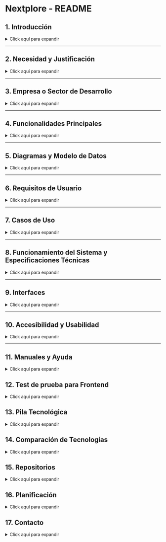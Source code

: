 # Nextplore - README

## 1. Introducción
<details>
  <summary>Click aquí para expandir</summary>
  <br />
Nextplore es una aplicación diseñada para los amantes del cine y las series, proporcionando una experiencia de exploración gamificada. Su objetivo principal es permitir a los usuarios descubrir y visitar locaciones donde se han filmado películas y series, obteniendo recompensas virtuales como trajes y accesorios exclusivos en la aplicación.  
Esta aplicación está pensada para ofrecer una interfaz intuitiva, un diseño atractivo con colores vivos y un mapa claro y fácil de usar, garantizando una experiencia amigable y accesible para todos los usuarios.

</details>

---

## 2. Necesidad y Justificación
<details>
  <summary>Click aquí para expandir</summary>
<br />
El cine y las series forman parte de la cultura global, y muchas personas disfrutan visitando los lugares icónicos donde se rodaron sus escenas favoritas. Sin embargo, no existía una plataforma que incentivara y recompensara este tipo de exploración de manera interactiva y atractiva.  
Nextplore cubre esta necesidad combinando entretenimiento, turismo y tecnología en una aplicación accesible y gamificada.
</details>

---

## 3. Empresa o Sector de Desarrollo
<details>
  <summary>Click aquí para expandir</summary>
<br />
Este proyecto está orientado tanto a empresas del sector del turismo como a comunidades de fans del cine y las series. Puede ser utilizado por agencias de turismo, plataformas de streaming o incluso festivales de cine como una herramienta para atraer y fidelizar a sus usuarios.
</details>

---

## 4. Funcionalidades Principales
<details>
  <summary>Click aquí para expandir</summary>
<br />
- Mapa interactivo con marcadores de locaciones de rodaje.
- Sistema de recompensas basado en la visita a estos lugares.
- Interfaz intuitiva y atractiva con colores vivos y navegación fluida.
- Disponibilidad en plataformas móviles y web.
- Posibilidad de descubrir nuevas locaciones cercanas o planear viajes a locaciones más lejanas.
- Gamificación con desbloqueo de trajes y objetos exclusivos.
- **Personalización de Avatar:** Los usuarios pueden personalizar su avatar combinando diferentes elementos de **cabeza y cuerpo**, seleccionándolos a través de un carrusel de opciones disponibles.
- Sistema de visitas de localizaciones.
</details>

---

## 5. Diagramas y Modelo de Datos
<details>
  <summary>Click aquí para expandir</summary>
<br />
El modelo de datos de Nextplore se basa en la relación entre usuarios, películas, lugares de rodaje y notificaciones, ahora incluyendo la personalización de avatares según el diagrama ER proporcionado.

**Estructura principal del modelo:**

- **Usuario:** Registra la información del usuario, incluyendo correo, nombre y contraseña. Tiene una relación 1:1 con un **Avatar**. Puede recibir notificaciones y explorar lugares.
- **Notificación:** Contiene el tipo y mensaje de la notificación enviada al usuario.
- **Película:** Incluye datos como el nombre, género y año de estreno de cada película registrada en la plataforma.
- **Lugar:** Representa las locaciones de rodaje de películas y series, con coordenadas y categorización.
- **Explora:** Relación entre Usuario y Lugar, permitiendo registrar si ha sido visitado o marcado como favorito.
- **Avatar:** Representa el avatar de un usuario, conteniendo el **ID del usuario** al que pertenece, y referencias a una **Cabeza** y un **Cuerpo**.
- **Cabeza:** Representa una parte de la cabeza del avatar, con un ID, nombre y código.
- **Cuerpo:** Representa una parte del cuerpo del avatar, con un ID, nombre y código.
<br />
![Image](https://github.com/user-attachments/assets/e0d51f8a-befd-4e2c-85f9-98e656e67dc6)
<br/>

**Modelo Relacional (Actualizado según el Diagrama ER):**
Usuario: **_id_usuario_**, nombre, email, contraseña

Notificación: **_id_notificacion_**, tipo, mensaje, **id_usuario*** (FK de Usuario)

Lugar: **_id_lugar_**, nombre, categoría, ciudad, coordenada_x, coordenada_y, **id_pelicula*** (FK de Pelicula)

Explora: **_id_usuario_*** (FK de Usuario), **_id_lugar_*** (FK de Lugar), favorito, visitado

Pelicula: **_id_pelicula_**, nombre, genero, año

Avatar: **_id_avatar_**, **id_usuario*** (FK de Usuario), **id_cabeza*** (FK de Cabeza), **id_cuerpo*** (FK de Cuerpo)

Cabeza: **_id_cabeza_**, nombre, codigo

Cuerpo: **_id_cuerpo_**, nombre, codigo
<br/>
**Modelo UML:**
<br/>
<img width="407" alt="umlCaptura" src="https://github.com/user-attachments/assets/157fc5d9-747c-4b9f-90ce-3368caaa7ddd" />

</details>

---

## 6. Requisitos de Usuario
<details>
  <summary>Click aquí para expandir</summary>

**Requisitos Generales:**
<br />
- La aplicación debe permitir a los usuarios registrarse e iniciar sesión con su correo electrónico y contraseña.
- Debe contar con un mapa interactivo donde se visualicen las locaciones de rodaje cercanas y lejanas.
- Los usuarios deben poder seleccionar locaciones y ver una imagen de muestra y su nombre.
- La interfaz debe ser intuitiva y accesible, con colores vivos y navegación sencilla.
- El sistema debe ofrecer notificaciones sobre nuevos lugares cercanos y eventos relacionados con el cine y las series.
- Se debe implementar un sistema de recompensas basado en la exploración y visitas realizadas.
- Los usuarios deben poder personalizar su avatar eligiendo entre diferentes opciones de **cabeza y cuerpo**.

**Requisitos Específicos:**
<br />
- Integración con servicios de mapas para la visualización de locaciones.
- Implementación de un sistema de autenticación seguro para proteger la información del usuario.
- Notificaciones en tiempo real para alertar sobre locaciones cercanas.
- Diseño responsivo para garantizar una experiencia óptima en dispositivos móviles y web.
- Acceso a las recompensas obtenidas, incluyendo nuevas partes de avatar.
- El sistema debe permitir el **registro de un nuevo usuario**, **crear un avatar asociado a ese usuario** (manteniendo la relación 1:1) y **modificar las partes del avatar** en la base de datos.
- La interfaz de personalización de avatar debe incluir un **carrusel** para la selección de las diferentes partes.
</details>

---

## 7. Casos de Uso
<details>
  <summary>Click aquí para expandir</summary>

**CU1 - Registro de Usuario** Descripción: El usuario se registra en la aplicación proporcionando su correo, nombre y contraseña. Al registrarse, se le crea un avatar por defecto asociado a su cuenta que puede personalizar posteriormente.  
Actor Principal: Usuario  

**Flujo Principal:** - El usuario accede a la pantalla de registro.  
- Ingresa su correo electrónico, nombre y contraseña.  
- Confirma el registro.  
- El sistema verifica la información, crea la cuenta de usuario y **crea una entrada para un avatar con partes por defecto, asociando este avatar al ID del usuario recién creado**.  
- Se muestra un mensaje de confirmación.  

**CU2 - Iniciar Sesión** Descripción: Un usuario registrado inicia sesión en la aplicación.  
Actor Principal: Usuario  

**Flujo Principal:** - El usuario accede a la pantalla de inicio de sesión.  
- Ingresa su correo electrónico y contraseña.  
- El sistema valida las credenciales.  
- Si son correctas, se muestra la pantalla principal.  

**CU3 - Explorar Locaciones** Descripción: El usuario visualiza en el mapa las locaciones de rodaje cercanas.  
Actor Principal: Usuario  

**Flujo Principal:** - El usuario accede al mapa interactivo.  
- La aplicación muestra los lugares de rodaje más cercanos según su ubicación.  
- Puede seleccionar una locación para ver más detalles.

**CU4 - Personalización de Avatar** Descripción: Un usuario cambia su avatar personalizado dentro de la aplicación, seleccionando diferentes partes de cabeza y cuerpo utilizando un carrusel.  
Actor Principal: Usuario  

**Flujo Principal:** - El usuario accede a su perfil o a la sección de personalización.  
- Navega por las opciones de **cabeza y cuerpo** utilizando un **carrusel**.  
- Selecciona las partes deseadas para su avatar.  
- Confirma los cambios.  
- El sistema **actualiza las referencias a la cabeza y cuerpo del avatar del usuario en la tabla `Avatar`** (mediante una operación POST o PUT).  
- El nuevo avatar se muestra en su perfil.

**CU5 - Notificaciones** Descripción: El sistema envía notificaciones sobre nuevas locaciones o eventos cercanos.  
Actor Principal: Usuario  

**Flujo Principal:** - Se detecta una nueva locación o evento relevante.  
- Se genera y envía una notificación al usuario.  
- El usuario puede acceder a la notificación y ver más detalles.

<br/>
![image](https://github.com/user-attachments/assets/e24deea7-321d-42fe-83b8-572729d3f90a)

<br/>

</details>

---

## 8. Funcionamiento del Sistema y Especificaciones Técnicas
<details>
  <summary>Click aquí para expandir</summary>

**Funcionamiento General:**

- **Autenticación y Gestión de Usuarios:** Los usuarios pueden registrarse e iniciar sesión con correo electrónico y contraseña.  
El sistema almacena la información del usuario y **crea un registro en la tabla `Avatar` asociado a ese usuario (a través de `id_usuario`) con partes de cabeza y cuerpo por defecto**.

- **Exploración de Locaciones:** La aplicación muestra un mapa interactivo con puntos de interés de rodajes cercanos.  
Se utilizan servicios de geolocalización para detectar la ubicación del usuario y filtrar locaciones.

- **Sistema de Recompensas:** Al visitar locaciones verificadas, los usuarios desbloquean recompensas, como nuevas partes de cabeza y cuerpo para su avatar.

- **Notificaciones y Eventos:** Los usuarios reciben alertas sobre nuevas locaciones o eventos cercanos.

- **Personalización de Avatar:** Los usuarios pueden personalizar su avatar combinando diferentes elementos de cabeza y cuerpo. La selección se realiza a través de un carrusel en la interfaz. Cuando el usuario confirma un cambio, la aplicación envía una solicitud POST (o PUT) al backend para **actualizar los IDs de la cabeza y el cuerpo en el registro de `Avatar` correspondiente al `id_usuario`**.

**Especificaciones Técnicas:**

- **Arquitectura del Sistema:** Nextplore utiliza una arquitectura cliente-servidor con una API central que gestiona la comunicación entre la base de datos y las aplicaciones móviles y web.

- **Servidor (Backend):** Desarrollado con Springboot y Gradle.  
Base de datos MySQL con modelo entidad-relación optimizado, incluyendo tablas para `Usuario`, `Avatar`, `Cabeza` y `Cuerpo` con las relaciones correctas (notablemente `id_usuario` en `Avatar`).  
Autenticación con JWT (JSON Web Tokens).  
**Endpoints específicos para el registro de usuarios (que incluye la creación y asociación de un avatar por defecto), la obtención de las partes disponibles para cabeza y cuerpo, y la actualización del avatar del usuario (a través de solicitudes POST/PUT a la tabla `Avatar` referenciando el `id_usuario`).**


- **Aplicación** Desarrollada con React.js.  
Conexión al backend mediante CORS.  
Diseño responsivo y optimizado para distintas resoluciones de pantalla.  
**Implementación de componentes de carrusel para la selección de partes de cabeza y cuerpo del avatar.**

- **Servicios de Terceros:** Leaflet API para visualización de mapas interactivos.  
Iconos de terceros para botones.
</details>

---

## 9. Interfaces
<details>
  <summary>Click aquí para expandir</summary>

Aquí se proporciona el enlace para ver el prototipo creado en Figma.

[Enlace al prototipo de Figma](https://www.figma.com/design/1xlvnxTBQmBMkp5Eve0end/Nextplore?node-id=0-1&p=f)
</details>

---

## 10. Accesibilidad y Usabilidad
<details>
  <summary>Click aquí para expandir</summary>

**Contraste de colores adecuado:** Hemos asegurado que los colores en la aplicación tengan un contraste suficiente, especialmente entre el texto y el fondo.

**Compatibilidad con lectores de pantalla:** Los elementos clave de la aplicación están etiquetados adecuadamente para que los usuarios que dependen de lectores de pantalla puedan interactuar con ellos.

**Mapas accesibles:** El mapa interactivo tiene funcionalidades de alto contraste y la capacidad de cambiar el tamaño de los elementos.

**Texto alternativo para imágenes:** Todas las imágenes que se muestran en la aplicación incluyen descripciones alternativas (alt text), **incluyendo las partes del avatar**.

**Controles de notificaciones accesibles:** Las notificaciones en la app están diseñadas para ser claras, y los usuarios pueden gestionarlas fácilmente desde la configuración.

**Diseño responsivo y legible:** La app se adapta correctamente a diferentes dispositivos y la tipografía es suficientemente grande.

**Botones y áreas interactivas de tamaño adecuado:** Los botones y áreas interactivas son lo suficientemente grandes y están bien espaciados.
</details>

---

## 11. Manuales y Ayuda
<details>
  <summary>Click aquí para expandir</summary>

# Manual de Instalación para Desarrolladores (Frontend y Backend)

Este manual proporciona instrucciones completas para que los desarrolladores puedan configurar tanto el **frontend** (React) como el **backend** (Spring Boot) con **MySQL** como base de datos.

---

## Requisitos Previos

Antes de comenzar con la instalación, asegúrate de tener las siguientes herramientas instaladas en tu sistema:

- **Node.js** (versión 14.x o superior)
- **npm** (gestor de dependencias de Node.js)
- **MySQL** (versión 5.x o superior)
- **JDK (Java Development Kit)** (versión 11 o superior)
- **Gradle** (versión 7.x o superior)
- **Git** (para clonar el repositorio)
- **IDE recomendado**:
  - Para el frontend: **Visual Studio Code**
  - Para el backend: **IntelliJ IDEA** o **Eclipse**

---

## Pasos para Instalar el Entorno Local

### 1. Clonar el Repositorio

Clona el repositorio de **Nextplore** usando Git:

git clone https://github.com/Noelregueiragerpe/Nextplore
cd nextplore
Instalación y Configuración del Frontend (React)
#### 1. Acceder al Directorio del Cliente (Frontend)
Dentro del proyecto, accede al directorio que contiene el frontend (React):

cd client
####  2. Instalar las Dependencias
Instala las dependencias necesarias para el frontend utilizando npm:

npm install
#### 3. Ejecutar el Servidor de Desarrollo
Inicia el entorno de desarrollo de React:

npm start
Esto debería abrir tu navegador en http://localhost:3000, donde podrás ver la aplicación en modo de desarrollo.

### Instalación y Configuración del Backend (Spring Boot)
#### 1. Acceder al Directorio del Servidor (Backend)
Accede al directorio que contiene el backend de Spring Boot:

cd server
#### 2. Instalar las Dependencias con Gradle
Asegúrate de tener Gradle instalado en tu sistema. Si no lo tienes, sigue las instrucciones de instalación desde la página oficial de Gradle.

Para instalar las dependencias necesarias para el backend, ejecuta:

gradle build
#### 3. Configurar la Base de Datos MySQL
Debes configurar las credenciales y la URL de conexión de la base de datos en el archivo application.properties de Spring Boot. Aquí tienes un ejemplo de configuración:

properties

spring.datasource.url=jdbc:mysql://localhost:3306/nextplore
spring.datasource.username=tu_usuario
spring.datasource.password=tu_contraseña
spring.datasource.driver-class-name=com.mysql.cj.jdbc.Driver

Asegúrate de haber creado la base de datos nextplore en MySQL que se ubica en Schema.sql dentro de la API antes de continuar.

#### 4. Ejecutar la API (Backend)
Una vez que hayas configurado la base de datos, puedes iniciar el servidor de la API de Spring Boot ejecutando el siguiente comando:

bash

gradle bootRun
Esto debería iniciar el backend en http://localhost:8080, y estará listo para interactuar con el frontend.

### Verificación y Pruebas
#### 1. Verificación del Frontend
Una vez que el servidor de React esté en funcionamiento, abre tu navegador y accede a http://localhost:3000 para verificar que el frontend se carga correctamente.

#### 2. Verificación del Backend
Una vez que el servidor de Spring Boot esté en funcionamiento, puedes acceder a los endpoints de la API en http://localhost:8080. Por ejemplo, puedes probar la ruta http://localhost:8080/api/lugares para asegurarte de que el backend esté funcionando correctamente.

### Ayuda al Usuario
Dentro de la aplicación hemos integrado un sistema de ayuda con HelpnDoc, el cual proporciona documentación completa para los usuarios. Además, si tienes algún inconveniente o necesitas más información sobre el uso de la aplicación, consulta la documentación disponible en HelpnDoc.

https://docs.google.com/document/d/17Q9HtB5d7hqy8lbO-En9OIdEa-gx0GvnpKz_xG0AHk0/edit?usp=sharing

</details>

## 12. Test de prueba para Frontend
<details>
  <summary>Click aquí para expandir</summary>

En este apartado se explica que se ha realizado un conjunto de pruebas para asegurar la calidad y funcionamiento adecuado del frontend de la aplicación Nextplore.

https://docs.google.com/document/d/1D0X5UB8_gmsNUz3uEcaFOefZcg8GPCWYSQ22jUXjoyg/edit?usp=sharing

</details>

## 13. Pila Tecnológica
<details>
  <summary>Click aquí para expandir</summary>

La pila tecnológica de Nextplore está compuesta por tecnologías modernas que aseguran el buen funcionamiento, escalabilidad y rendimiento de la aplicación.

**Frontend:**
- React
- React Router
- Leaflet.js

**Backend:**
- Spring Boot
- Hibernate (JPA)
- MySQL
- JWT (JSON Web Tokens)

**Otros:**
- Gradle
</details>

## 14. Comparación de Tecnologías
<details>
  <summary>Click aquí para expandir</summary>

**React vs Vue.js:**  
React es más flexible y tiene una comunidad más amplia y madura que Vue.js.  

**Spring Boot vs Node.js (Express):**  
Spring Boot es ideal para aplicaciones empresariales con una fuerte base de datos relacional.

**Hibernate vs MyBatis:**  
Hibernate proporciona un mapeo objeto-relacional automático.

**JWT vs OAuth:**  
JWT es adecuado para aplicaciones con necesidades de autenticación simples.
</details>

## 15. Repositorios
<details>
  <summary>Click aquí para expandir</summary>
**Backend:**  
[Repositorio de backend](https://github.com/Noelregueiragerpe/PGVNoel)
</details>

## 16. Planificación
<details>
  <summary>Click aquí para expandir</summary>

La planificación de Nextplore se dividió en varias fases:
- Investigación y Requerimientos
- Diseño
- Desarrollo Backend
- Desarrollo Frontend
- Integración y Pruebas
- Despliegue y Lanzamiento
</details>

## 17. Contacto
<details>
  <summary>Click aquí para expandir</summary>

Para más información o dudas, puedes contactarnos en el siguiente correo: nrg2486@gmail.com

</details>
